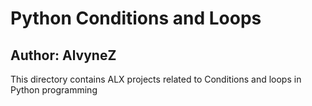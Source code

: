 # Python Conditions and Loops
## Author: AlvyneZ
This directory contains ALX projects related to Conditions and loops in Python programming